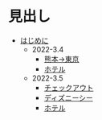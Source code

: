 # 見出し

- [はじめに](README.md)
  - 2022-3.4
    - [熊本→東京](./docs/3.4/1.kumamotoToTokyo.md)
    - [ホテル](./docs/3.4/2.hotel.md)
  - 2022-3.5
    - [チェックアウト](./docs/3.5/1.checkout.md)
    - [ディズニーシー](./docs/3.5/2.disneysea.md)
    - [ホテル](./docs/3.5/11.disneyseaToHotel.md)
